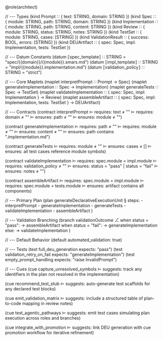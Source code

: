 @role(architect)

// --- Types
(kind Prompt ∷ { text: STRING, domain: STRING })
(kind Spec ∷ { module: STRING, path: STRING, domain: STRING })
(kind Implementation ∷ { module: STRING, path: STRING, content: STRING })
(kind Review ∷ { module: STRING, status: STRING, notes: STRING })
(kind TestSet ∷ { module: STRING, cases: [STRING] })
(kind ValidationResult ∷ { success: BOOL, errors: [STRING] })
(kind DEUArtifact ∷ { spec: Spec, impl: Implementation, tests: TestSet })

// --- Datum Constants
(datum ⟦spec_template⟧ ∷ STRING = "spec/{{domain}}/{{module}}.smars.md")
(datum ⟦impl_template⟧ ∷ STRING = "impl/{{module}}.implementation.md")
(datum ⟦validation_policy⟧ ∷ STRING = "strict")

// --- Core Maplets
(maplet interpretPrompt ∷ Prompt → Spec)
(maplet generateImplementation ∷ Spec → Implementation)
(maplet generateTests ∷ Spec → TestSet)
(maplet validateImplementation ∷ { spec: Spec, impl: Implementation } → Review)
(maplet assembleArtifact ∷ { spec: Spec, impl: Implementation, tests: TestSet } → DEUArtifact)

// --- Contracts
(contract interpretPrompt
  ⊨ requires: text ≠ ""
  ⊨ requires: domain ≠ ""
  ⊨ ensures: path ≠ ""
  ⊨ ensures: module ≠ "")

(contract generateImplementation
  ⊨ requires: path ≠ ""
  ⊨ requires: module ≠ ""
  ⊨ ensures: content ≠ ""
  ⊨ ensures: path contains ".implementation.md")

(contract generateTests
  ⊨ requires: module ≠ ""
  ⊨ ensures: cases ≠ []
  ⊨ ensures: all test cases reference module symbols)

(contract validateImplementation
  ⊨ requires: spec.module = impl.module
  ⊨ requires: validation_policy ≠ ""
  ⊨ ensures: status = "pass" | status = "fail"
  ⊨ ensures: notes ≠ "")

(contract assembleArtifact
  ⊨ requires: spec.module = impl.module
  ⊨ requires: spec.module = tests.module
  ⊨ ensures: artifact contains all components)

// --- Primary Plan
(plan generateDeclarativeExecutionUnit
  § steps:
    - interpretPrompt
    - generateImplementation
    - generateTests
    - validateImplementation
    - assembleArtifact
)

// --- Validation Branching
(branch validationOutcome
  ⎇ when status = "pass":
      → assembleArtifact
    when status = "fail":
      → generateImplementation
    else:
      → validateImplementation
)

// --- Default Behavior
(default automated_validation: true)

// --- Tests
(test full_deu_generation expects: "pass")
(test validation_retry_on_fail expects: "generateImplementation")
(test empty_prompt_handling expects: "raise InvalidPrompt")

// --- Cues
(cue capture_unresolved_symbols
  ⊨ suggests: track any identifiers in the plan not resolved in the implementation)

(cue recommend_test_stub
  ⊨ suggests: auto-generate test scaffolds for any declared test blocks)

(cue emit_validation_matrix
  ⊨ suggests: include a structured table of plan-to-code mapping in review notes)

(cue test_agentic_pathways
  ⊨ suggests: emit test cases simulating plan execution across roles and branches)

(cue integrate_with_promotion
  ⊨ suggests: link DEU generation with cue promotion workflow for iterative refinement)
